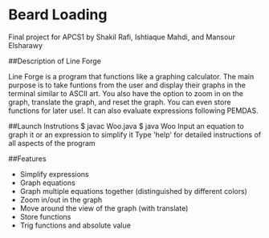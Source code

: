 # Beard Loading
Final project for APCS1 by Shakil Rafi, Ishtiaque Mahdi, and Mansour Elsharawy

##Description of Line Forge

Line Forge is a program that functions like a graphing  calculator. The main purpose is to take funtions from the user and display their graphs in the terminal similar to ASCII art. You also have the option to zoom in on the graph, translate the graph, and reset the graph. You can even store functions for later use!. It can also evaluate expressions following PEMDAS. 
        
##Launch Instrutions
       $ javac Woo.java
       $ java Woo
       Input an equation to graph it or an expression to simplify it
       Type 'help' for detailed instructions of all aspects of the program


##Features
- Simplify expressions
- Graph equations
- Graph multiple equations together (distinguished by different colors)
- Zoom in/out in the graph
- Move around the view of the graph (with translate)
- Store functions
- Trig functions and absolute value
